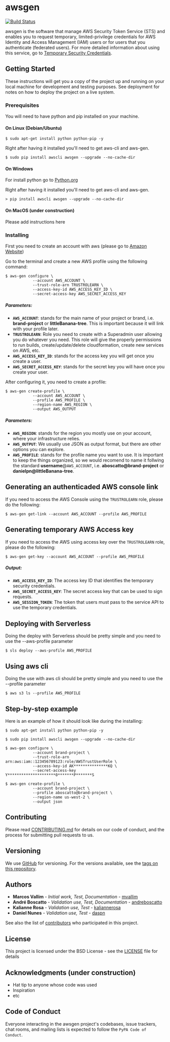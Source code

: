 # awsgen

[![Build Status](https://travis-ci.org/mvallim/aws-gen-cli.svg?branch=master)](https://travis-ci.org/mvallim/aws-gen-cli/builds)

awsgen is the software that manage AWS Security Token Service (STS) and enables you to request temporary, limited-privilege credentials for AWS Identity and Access Management (IAM) users or for users that you authenticate (federated users).
For more detailed information about using this service, go to [Temporary Security Credentials](https://docs.aws.amazon.com/IAM/latest/UserGuide/id_credentials_temp.html).

## Getting Started

These instructions will get you a copy of the project up and running on your local machine for development and testing purposes. See deployment for notes on how to deploy the project on a live system.

### Prerequisites

You will need to have python and pip installed on your machine.

#### On Linux (Debian/Ubuntu)

```
$ sudo apt-get install python python-pip -y
```
Right after having it installed you'll need to get aws-cli and aws-gen.

```
$ sudo pip install awscli awsgen --upgrade --no-cache-dir
```

#### On Windows

For install python go to [Python.org](https://www.python.org/downloads/windows/)

Right after having it installed you'll need to get aws-cli and aws-gen.

```
> pip install awscli awsgen --upgrade --no-cache-dir
```

#### On MacOS (under construction)

Please add instructions here

### Installing

First you need to create an account with aws (please go to [Amazon Website](https://aws.amazon.com/))

Go to the terminal and create a new AWS profile using the following command:

```
$ aws-gen configure \
            --account AWS_ACCOUNT \
            --trust-role-arn TRUSTROLEARN \
            --access-key-id AWS_ACCESS_KEY_ID \
            --secret-access-key AWS_SECRET_ACCESS_KEY
```

##### Parameters:
* __`AWS_ACCOUNT`__: stands for the main name of your project or brand, i.e. __brand-project__ or __littleBanana-tree__. This is important because it will link with your profile later.
* __`TRUSTROLEARN`__: Role you need to create with a Superadmin user allowing you do whatever you need. This role will give the properly permissions to run builds, create/update/delete cloudformation, create new services on AWS, etc.
* __`AWS_ACCESS_KEY_ID`__: stands for the access key you will get once you create a user.
* __`AWS_SECRET_ACCESS_KEY`__: stands for the secret key you will have once you create your user.

After configuring it, you need to create a profile:

```
$ aws-gen create-profile \
            --account AWS_ACCOUNT \
            --profile AWS_PROFILE \
            --region-name AWS_REGION \
            --output AWS_OUTPUT
```

##### Parameters:
* __`AWS_REGION`__: stands for the region you mostly use on your account, where your infrastructure relies.
* __`AWS_OUTPUT`__: We usually use JSON as output format, but there are other options you can explore.
* __`AWS_PROFILE`__: stands for the profile name you want to use. It is important to keep the things organized, so we would recomend to name it follwing the standard __username__@`AWS_ACCOUNT`, i.e. __aboscatto@brand-project__ or __danielpn@littleBanana-tree__.

## Generating an authenticaded AWS console link

If you need to access the AWS Console using the `TRUSTROLEARN` role, please do the following:

```
$ aws-gen get-link --account AWS_ACCOUNT --profile AWS_PROFILE
```

## Generating temporary AWS Access key

If you need to access the AWS using access key over the `TRUSTROLEARN` role, please do the following:

```
$ aws-gen get-key --account AWS_ACCOUNT --profile AWS_PROFILE
```
##### Output:
* __`AWS_ACCESS_KEY_ID`__: The access key ID that identifies the temporary security credentials.
* __`AWS_SECRET_ACCESS_KEY`__: The secret access key that can be used to sign requests.
* __`AWS_SESSION_TOKEN`__: The token that users must pass to the service API to use the temporary credentials.

## Deploying with Serverless

Doing the deploy with Serverless should be pretty simple and you need to use the --aws-profile parameter

```
$ sls deploy --aws-profile AWS_PROFILE
```
## Using aws cli

Doing the use with aws cli should be pretty simple and you need to use the --profile parameter

```
$ aws s3 ls --profile AWS_PROFILE
```

## Step-by-step example

Here is an example of how it should look like during the installing:
```
$ sudo apt-get install python python-pip -y
```
```
$ sudo pip install awscli awsgen --upgrade --no-cache-dir
```
```
$ aws-gen configure \
            --account brand-project \
            --trust-role-arn arn:aws:iam::123456789123:role/AWSTrustUserRole \
            --access-key-id AK***************KQ \
            --secret-access-key Y*********************0*******P*******S
```
```
$ aws-gen create-profile \
            --account brand-project \
            --profile aboscatto@brand-project \
            --region-name us-west-2 \
            --output json
```

## Contributing

Please read [CONTRIBUTING.md](https://github.com/mvallim/aws-gen-cli/blob/master/CONTRIBUTING.md) for details on our code of conduct, and the process for submitting pull requests to us.

## Versioning

We use [GitHub](https://github.com/mvallim/aws-gen-cli) for versioning. For the versions available, see the [tags on this repository](https://github.com/mvallim/aws-gen-cli/tags). 

## Authors

* **Marcos Vallim** - *Initial work, Test, Documentation* - [mvallim](https://github.com/mvallim)
* **André Boscatto** - *Validation use, Test, Documentation* - [andreboscatto](https://github.com/andreboscatto)
* **Kalianne Rosa** - *Validation use, Test* - [kaliannerosa](https://github.com/KalianneRosa)
* **Daniel Nunes** - *Validation use, Test* - [daspn](https://github.com/daspn)

See also the list of [contributors](https://github.com/mvallim/aws-gen-cli/blob/master/CONTRIBUTORS.txt) who participated in this project.

## License

This project is licensed under the BSD License - see the [LICENSE](LICENSE) file for details

## Acknowledgments (under construction)

* Hat tip to anyone whose code was used
* Inspiration
* etc

## Code of Conduct

Everyone interacting in the awsgen project's codebases, issue trackers, chat rooms, and mailing lists is expected to follow the `PyPA Code of Conduct`.
